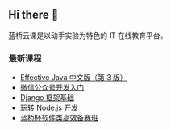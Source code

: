 ## Hi there 👋

蓝桥云课是以动手实验为特色的 IT 在线教育平台。

### 最新课程

<!-- SYL:START -->
- [Effective Java 中文版（第 3 版）](https://www.lanqiao.cn/courses/3483/)
- [微信公众号开发入门](https://www.lanqiao.cn/courses/4848/)
- [Django 框架基础](https://www.lanqiao.cn/courses/4012/)
- [玩转 Node.js 开发](https://www.lanqiao.cn/courses/5349/)
- [蓝桥杯软件类高效备赛班](https://www.lanqiao.cn/courses/4493/)
<!-- SYL:END -->
